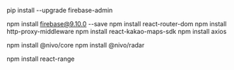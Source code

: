 pip install --upgrade firebase-admin

npm install firebase@9.10.0 --save
npm install react-router-dom
npm install http-proxy-middleware
npm install react-kakao-maps-sdk
npm install axios

npm install @nivo/core
npm install @nivo/radar

npm install react-range